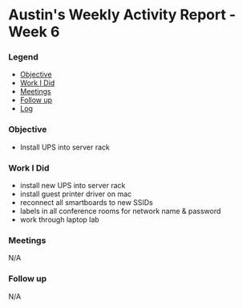 # Austin's Weekly Activity Report - Week 6
### Legend
 - [Objective](#objective)
 - [Work I Did](#work-i-did)
 - [Meetings](#meetings)
 - [Follow up](#follow-up)
 - [Log](#log)

### Objective
- Install UPS into server rack



### Work I Did
- install new UPS into server rack
- install guest printer driver on mac
- reconnect all smartboards to new SSIDs
- labels in all conference rooms for network name & password
- work  through laptop lab


### Meetings
N/A
### Follow up
N/A

